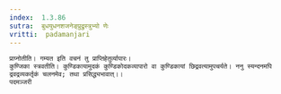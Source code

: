 ```yaml
---
index:  1.3.86
sutra:  बुधयुधनशजनेङ्प्रुद्रुस्त्रुभ्यो णेः
vritti:  padamanjari
---
```


	प्राप्नोतीति। गम्यत इति वचनं तु प्राप्तिहेतुर्व्यापारः।
	कुण्जिका स्त्रवतीति। कुण्डिकायामुदकं कुण्डिकोदकव्यापारो वा कुण्डिकायां छिद्रवत्यामुपचर्यते। ननु स्यन्दनमपि द्रवद्रव्यकर्तृकं चलनमेव; तथा प्रसिद्ध्यभावात्।।
	पदमञ्जरी
